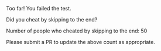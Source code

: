 Too far! You failed the test.

Did you cheat by skipping to the end? 

Number of people who cheated by skipping to the end: 50

Please submit a PR to update the above count as appropriate.
